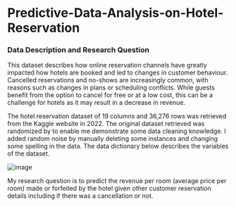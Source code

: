 # Predictive-Data-Analysis-on-Hotel-Reservation
### Data Description and Research Question
This dataset describes how online reservation channels have greatly impacted how hotels are booked and led to changes in customer behaviour. Cancelled reservations and no-shows are increasingly common, with reasons such as changes in plans or scheduling conflicts. While guests benefit from the option to cancel for free or at a low cost, this can be a challenge for hotels as it may result in a decrease in revenue.

The hotel reservation dataset of 19 columns and 36,276 rows was retrieved from the Kaggle website in 2022. The original dataset retrieved was randomized by to enable me demonstrate some data cleaning knowledge. I added random noise by manually deleting some instances and changing some spelling in the data. 
The data dictionary below describes the variables of the dataset. 

![image](https://github.com/UkamakaO/Predictive-Data-Analysis-Project/assets/115948036/f9016a8b-526a-4e3e-a0d7-45efab0feb85)

My research question is to predict the revenue per room (average price per room) made or forfeited by the hotel given other customer reservation details including if there was a cancellation or not. 

